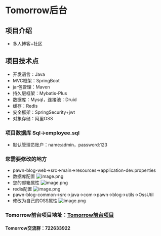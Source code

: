 # Tomorrow后台
## 项目介绍
- 多人博客+社区
## 项目技术点
- 开发语言：Java
-  MVC框架：SpringBoot
- jar包管理：Maven
-  持久层框架：Mybatis-Plus
-  数据库：Mysql，连接池：Druid
-  缓存：Redis
-  安全框架：SpringSecurity+jwt
-  对象存储：阿里OSS 
### 项目数据库 Sql->employee.sql
- 默认管理员账户：name:admin，password:123
### 您需要修改的地方
- pawn-blog-web->src->main->resources->application-dev.properties
- 数据库配置
![image.png](http://47.99.193.119:8090/upload/2021/03/image-952efc8bb3c44bc69f3162c7f23042f5.png)
- 您的邮箱属性
![image.png](http://47.99.193.119:8090/upload/2021/03/image-2f1d5340c74b403885569fedcab4bbcb.png)
- redis配置
![image.png](http://47.99.193.119:8090/upload/2021/03/image-a6323a88454e445bb5a205f60540ae51.png)
- pawn-blog-common->src->java->com->pawn->blog->utils->OssUtil
- 修改为自己的OSS属性
![image.png](http://47.99.193.119:8090/upload/2021/03/image-4d6b258261574fe4a947d8438efb127c.png)
### Tomorrow前台项目地址：[Tomorrow前台项目](https://github.com/mygithubpawn/TomorrowWeb)
#### Tomorrow交流群：722633922
